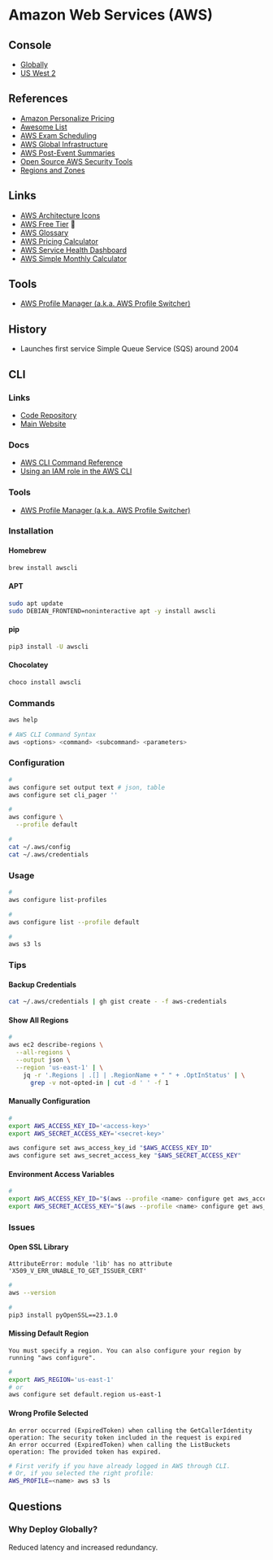 # Amazon Web Services (AWS)

<!--
https://app.pluralsight.com/roleiq/roles/7650da31-d0c8-44a5-997f-5904774ff72c

https://youtube.com/watch?v=xCc9xk8LPTo
https://youtube.com/watch?v=YKT9bWvy_PI

ACKQueue

https://linkedin.com/learning/paths/prepare-for-the-aws-certified-cloud-practitioner-exam
https://linkedin.com/learning/paths/become-an-aws-data-and-devops-specialist
https://linkedin.com/learning/paths/prepare-for-aws-devops-engineer-professional-certification
https://linkedin.com/learning/paths/prepare-for-aws-sysops-administrator-certification

https://app.pluralsight.com/search/?q=aws%20certified&type=path&m_sort=relevance&query_id=4364f4ab-a8d6-4533-9340-582d9d55d691&source=user_typed

https://app.pluralsight.com/library/courses/aws-system-admin-fundamentals/table-of-contents

https://linkedin.com/learning/aws-essential-training-for-developers/what-is-the-best-way-to-use-aws

https://linkedin.com/learning/aws-administration-security-fundamentals/fundamentals-of-aws-security

https://linkedin.com/learning/aws-deploying-and-provisioning/aws-deploying-and-provisioning
https://linkedin.com/learning/aws-automation-and-optimization/automation-and-optimization-in-aws
https://linkedin.com/learning/aws-high-availability/aws-and-high-availability
https://linkedin.com/learning/aws-networking/aws-networking-overview
https://linkedin.com/learning/aws-monitoring-and-reporting/welcome
https://linkedin.com/learning/aws-for-devops-high-availability-and-elasticity/welcome
https://linkedin.com/learning/aws-for-devops-monitoring-metrics-and-logging/welcome

https://linkedin.com/learning/aws-and-react-creating-full-stack-apps/full-stack-react-development-on-aws
https://linkedin.com/learning/creating-a-serverless-application-using-react-in-aws/2392677

https://linkedin.com/learning/cloud-native-projects-aws-serverless/flexibility-with-lambda
https://linkedin.com/learning/advanced-kubernetes-1-core-concepts/exploring-the-kubernetes-architecture
https://linkedin.com/learning/aws-high-availability/aws-and-high-availability

Transactions Per Second (TPS)
-->

## Console

- [Globally](https://console.aws.amazon.com)
- [US West 2](https://us-west-2.console.aws.amazon.com)

## References

- [Amazon Personalize Pricing](https://aws.amazon.com/personalize/pricing/)
- [Awesome List](https://github.com/donnemartin/awesome-aws)
- [AWS Exam Scheduling](https://certmetrics.com/amazon/candidate/exam_scheduling.aspx)
- [AWS Global Infrastructure](https://aws.amazon.com/about-aws/global-infrastructure/)
- [AWS Post-Event Summaries](https://aws.amazon.com/premiumsupport/technology/pes/)
- [Open Source AWS Security Tools](https://asecure.cloud/tools/)
- [Regions and Zones](https://docs.aws.amazon.com/AWSEC2/latest/UserGuide/using-regions-availability-zones.html)

## Links

- [AWS Architecture Icons](https://aws.amazon.com/architecture/icons/)
- [AWS Free Tier](https://aws.amazon.com/free) 🌟
- [AWS Glossary](https://docs.aws.amazon.com/general/latest/gr/glos-chap.html)
- [AWS Pricing Calculator](https://calculator.aws/#/)
- [AWS Service Health Dashboard](https://status.aws.amazon.com)
- [AWS Simple Monthly Calculator](https://calculator.s3.amazonaws.com/index.html)

## Tools

- [AWS Profile Manager (a.k.a. AWS Profile Switcher)](/aws-profile-manager.md)

<!--
https://github.com/johnnyopao/awsp
-->

## History

- Launches first service Simple Queue Service (SQS) around 2004

## CLI

### Links

- [Code Repository](https://github.com/aws/aws-cli)
- [Main Website](https://aws.amazon.com/cli/)

### Docs

- [AWS CLI Command Reference](https://docs.aws.amazon.com/cli/latest/reference/)
- [Using an IAM role in the AWS CLI](https://docs.aws.amazon.com/cli/latest/userguide/cli-configure-role.html)

### Tools

- [AWS Profile Manager (a.k.a. AWS Profile Switcher)](/aws-profile-manager.md)

### Installation

#### Homebrew

```sh
brew install awscli
```

#### APT

```sh
sudo apt update
sudo DEBIAN_FRONTEND=noninteractive apt -y install awscli
```

#### pip

```sh
pip3 install -U awscli
```

#### Chocolatey

```sh
choco install awscli
```

### Commands

```sh
aws help

# AWS CLI Command Syntax
aws <options> <command> <subcommand> <parameters>
```

### Configuration

```sh
#
aws configure set output text # json, table
aws configure set cli_pager ''

#
aws configure \
  --profile default

#
cat ~/.aws/config
cat ~/.aws/credentials
```

### Usage

```sh
#
aws configure list-profiles

#
aws configure list --profile default

#
aws s3 ls
```

### Tips

#### Backup Credentials

```sh
cat ~/.aws/credentials | gh gist create - -f aws-credentials
```

#### Show All Regions

```sh
#
aws ec2 describe-regions \
  --all-regions \
  --output json \
  --region 'us-east-1' | \
    jq -r '.Regions | .[] | .RegionName + " " + .OptInStatus' | \
      grep -v not-opted-in | cut -d ' ' -f 1
```

#### Manually Configuration

```sh
#
export AWS_ACCESS_KEY_ID='<access-key>'
export AWS_SECRET_ACCESS_KEY='<secret-key>'

aws configure set aws_access_key_id "$AWS_ACCESS_KEY_ID"
aws configure set aws_secret_access_key "$AWS_SECRET_ACCESS_KEY"
```

#### Environment Access Variables

```sh
#
export AWS_ACCESS_KEY_ID="$(aws --profile <name> configure get aws_access_key_id)"
export AWS_SECRET_ACCESS_KEY="$(aws --profile <name> configure get aws_secret_access_key)"
```

### Issues

#### Open SSL Library

```log
AttributeError: module 'lib' has no attribute 'X509_V_ERR_UNABLE_TO_GET_ISSUER_CERT'
```

<!--
https://github.com/aws/aws-cli/issues/7942
-->

```sh
#
aws --version

#
pip3 install pyOpenSSL==23.1.0
```

#### Missing Default Region

```log
You must specify a region. You can also configure your region by running "aws configure".
```

```sh
#
export AWS_REGION='us-east-1'
# or
aws configure set default.region us-east-1
```

#### Wrong Profile Selected

```log
An error occurred (ExpiredToken) when calling the GetCallerIdentity operation: The security token included in the request is expired
An error occurred (ExpiredToken) when calling the ListBuckets operation: The provided token has expired.
```

```sh
# First verify if you have already logged in AWS through CLI.
# Or, if you selected the right profile:
AWS_PROFILE=<name> aws s3 ls
```

## Questions

### Why Deploy Globally?

Reduced latency and increased redundancy.

<!--
## Interview

https://youtube.com/watch?v=HoXEyXIf6_U
https://youtube.com/watch?v=cp108MhVEI0
-->
